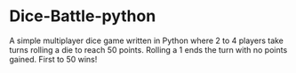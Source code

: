 # Dice-Battle-python
A simple multiplayer dice game written in Python where 2 to 4 players take turns rolling a die to reach 50 points. Rolling a 1 ends the turn with no points gained. First to 50 wins!
